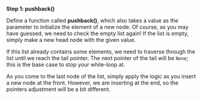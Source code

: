 <!--title={Inserting Items at the End}--> 

<!--badges={Algorithms:2,Python:1}-->

<!--concepts={Inserting Into a Linked List}-->

**Step 1: pushback()**

Define a function called **pushback()**, which also takes a value as the parameter to initialize the element of a new node. Of course, as you may have guessed, we need to check the empty list again! If the list is empty, simply make a new head node with the given value.

If this list already contains some elements, we need to traverse through the list until we reach the tail pointer. The next pointer of the tail will be `None`; this is the base case to stop your while-loop at. 

As you come to the last node of the list, simply apply the logic as you insert a new node at the front. However, we are inserting at the end, so the pointers adjustment will be a bit different.

